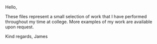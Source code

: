 Hello,

These files represent a small selection of work that I have performed throughout my time at college. More examples of my work are available upon request.

Kind regards,
James
